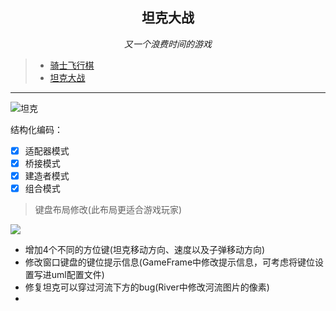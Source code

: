 <p align=center><h2 align=center><strong>坦克大战</strong></h2><i><p align=center>又一个浪费时间的游戏</p></i></p>

> - [骑士飞行棋](https://github.com/ourfor/Game_java/tree/chess)
> - [坦克大战](https://github.com/ourfor/Game_java/tree/tank)

---


![坦克](https://i.loli.net/2018/11/14/5bec1a568de72.png)


结构化编码：
- [x] 适配器模式
- [x] 桥接模式
- [x] 建造者模式
- [x] 组合模式

> 键盘布局修改(此布局更适合游戏玩家)

![](https://i.loli.net/2018/11/26/5bfb896ddacaa.png)

- 增加4个不同的方位键(坦克移动方向、速度以及子弹移动方向)
- 修改窗口键盘的键位提示信息(GameFrame中修改提示信息，可考虑将键位设置写进uml配置文件)
- 修复坦克可以穿过河流下方的bug(River中修改河流图片的像素)
- 
